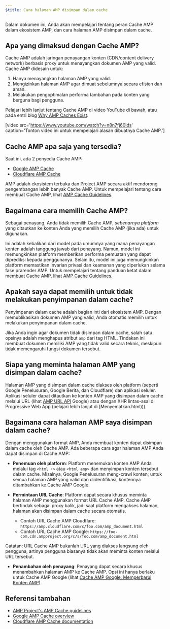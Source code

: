 ```yaml
---
$title: Cara halaman AMP disimpan dalam cache
---
```


Dalam dokumen ini, Anda akan mempelajari tentang peran Cache AMP dalam ekosistem AMP, dan cara halaman AMP disimpan dalam cache.

## Apa yang dimaksud dengan Cache AMP?
Cache AMP adalah jaringan penayangan konten (CDN/content delivery network) berbasis proxy untuk menayangkan dokumen AMP yang valid. Cache AMP didesain untuk:

1.  Hanya menayangkan halaman AMP yang valid.
2.  Mengizinkan halaman AMP agar dimuat sebelumnya secara efisien dan aman.
3.  Melakukan pengoptimalan performa tambahan pada konten yang berguna bagi pengguna.

Pelajari lebih lanjut tentang Cache AMP di video YouTube di bawah, atau pada entri blog [Why AMP Caches Exist](https://medium.com/@pbakaus/why-amp-caches-exist-cd7938da2456).

[video src='https://www.youtube.com/watch?v=n8n7fj60lds' caption='Tonton video ini untuk mempelajari alasan dibuatnya Cache AMP.']

## Cache AMP apa saja yang tersedia?
Saat ini, ada 2 penyedia Cache AMP:

- [Google AMP Cache](https://developers.google.com/amp/cache/)
- [Cloudflare AMP Cache](https://amp.cloudflare.com/)

AMP adalah ekosistem terbuka dan Project AMP secara aktif mendorong pengembangan lebih banyak Cache AMP.  Untuk mempelajari tentang cara membuat Cache AMP, lihat [AMP Cache Guidelines](https://github.com/ampproject/amphtml/blob/master/spec/amp-cache-guidelines.md).

## Bagaimana cara memilih Cache AMP?

Sebagai penayang, Anda tidak memilih Cache AMP, *sebenarnya platform* yang ditautkan ke konten Anda yang memilih Cache AMP (jika ada) untuk digunakan.

Ini adalah kebalikan dari model pada umumnya yang mana penayangan konten adalah tanggung jawab dari penayang.  Namun, model ini memungkinkan platform memberikan performa pemuatan yang dapat diprediksi kepada penggunanya. Selain itu, model ini juga memungkinkan platform memastikan invarian privasi dan keamanan yang diperlukan selama fase prarender AMP. Untuk mempelajari tentang panduan ketat dalam membuat Cache AMP, lihat [AMP Cache Guidelines](https://github.com/ampproject/amphtml/blob/master/spec/amp-cache-guidelines.md).

## Apakah saya dapat memilih untuk tidak melakukan penyimpanan dalam cache?

Penyimpanan dalam cache adalah bagian inti dari ekosistem AMP. Dengan memublikasikan dokumen AMP yang valid, Anda otomatis memilih untuk melakukan penyimpanan dalam cache.

Jika Anda ingin agar dokumen tidak disimpan dalam cache, salah satu opsinya adalah menghapus atribut `amp` dari tag HTML. Tindakan ini membuat dokumen memiliki AMP yang tidak valid secara teknis, meskipun tidak memengaruhi fungsi dokumen tersebut.

## Siapa yang meminta halaman AMP yang disimpan dalam cache?

Halaman AMP yang disimpan dalam cache diakses oleh platform (seperti Google Penelusuran, Google Berita, dan Cloudflare) dan aplikasi seluler. Aplikasi seluler dapat ditautkan ke konten AMP yang disimpan dalam cache melalui URL (lihat [AMP URL API](https://developers.google.com/amp/cache/use-amp-url) Google) atau dengan XHR lintas-asal di  Progressive Web App (pelajari lebih lanjut di [Menyematkan.html))).

<amp-img src="/static/img/docs/platforms_accessing_cache.png"
         width="1054" height="356" layout="responsive"
         alt="platform dan aplikasi seluler mengakses halaman AMP yang disimpan dalam cache">
</amp-img>

## Bagaimana cara halaman AMP saya disimpan dalam cache?
Dengan menggunakan format AMP, Anda membuat konten dapat disimpan dalam cache oleh Cache AMP. Ada beberapa cara agar halaman AMP Anda dapat disimpan di Cache AMP:

* **Penemuan oleh platform**:  Platform menemukan konten AMP Anda melalui tag `<html ⚡>` atau `<html amp>` dan menyimpan konten tersebut dalam cache. Misalnya, Google Penelusuran meng-crawl konten; untuk semua halaman AMP yang valid dan diidentifikasi, kontennya ditambahkan ke Cache AMP Google.

* **Permintaan URL Cache**: Platform dapat secara khusus meminta halaman AMP menggunakan format URL Cache AMP.  Cache AMP bertindak sebagai proxy balik, jadi saat platform mengakses halaman, halaman akan disimpan dalam cache secara otomatis.
    - Contoh URL Cache AMP Cloudflare: `https://amp.cloudflare.com/c/foo.com/amp_document.html`
    - Contoh URL Cache AMP Google: `https://foo-com.cdn.ampproject.org/c/s/foo.com/amp_document.html`

Catatan: URL Cache AMP bukanlah URL yang diakses langsung oleh pengguna, artinya pengguna biasanya tidak akan meminta konten melalui URL tersebut.

* **Penambahan oleh penayang**: Penayang dapat secara khusus menambahkan halaman AMP ke Cache AMP.  Opsi ini hanya berlaku untuk Cache AMP Google (lihat [Cache AMP Google: Memperbarui Konten AMP](https://developers.google.com/amp/cache/update-cache)).

## Referensi tambahan

* [AMP Project's AMP Cache guidelines](https://github.com/ampproject/amphtml/blob/master/spec/amp-cache-guidelines.md)
* [Google AMP Cache overview](https://developers.google.com/amp/cache/overview)
* [Cloudflare AMP Cache documentation](https://amp.cloudflare.com/)
